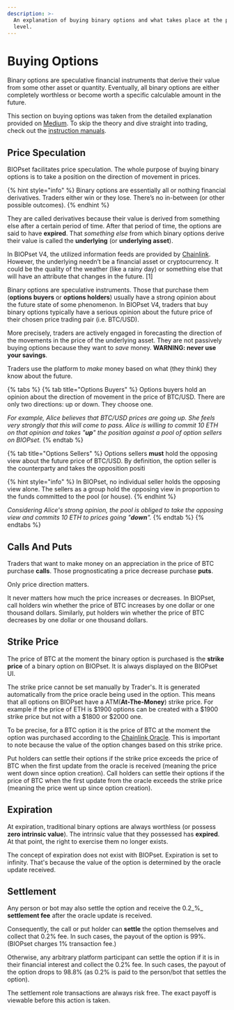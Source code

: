 ```yaml
---
description: >-
  An explanation of buying binary options and what takes place at the protocol
  level.
---
```


# Buying Options

Binary options are speculative financial instruments that derive their value from some other asset or quantity. Eventually, all binary options are either completely worthless or become worth a specific calculable amount in the future.

This section on buying options was taken from the detailed explanation provided on [Medium](https://munair.medium.com/what-are-binary-options-e18fcf59dd01). To skip the theory and dive straight into trading, check out the [instruction manuals](https://munair.gitbook.io/biopset/practice/guides).

## Price Speculation

BIOPset facilitates price speculation. The whole purpose of buying binary options is to take a position on the direction of movement in prices.

{% hint style="info" %}
Binary options are essentially all or nothing financial derivatives. Traders either win or they lose. There’s no in-between \(or other possible outcomes\).
{% endhint %}

They are called derivatives because their value is derived from something else after a certain period of time. After that period of time, the options are said to have **expired**. That _something else_ from which binary options derive their value is called the **underlying** \(or **underlying asset**\).

In BIOPset V4, the utilized information feeds are provided by [Chainlink](https://docs.chain.link/docs/reference-contracts). However, the underlying needn’t be a financial asset or cryptocurrency. It could be the quality of the weather \(like a rainy day\) or something else that will have an attribute that changes in the future. \[1\]

Binary options are speculative instruments. Those that purchase them \(**options buyers** or **options holders**\) usually have a strong opinion about the future state of some phenomenon. In BIOPset V4, traders that buy binary options typically have a serious opinion about the future price of their chosen price trading pair \(i.e. BTC/USD\).

More precisely, traders are actively engaged in forecasting the direction of the movements in the price of the underlying asset. They are not passively buying options because they want to _save_ money. **WARNING: never use your savings**.

Traders use the platform to _make_ money based on what \(they think\) they know about the future.

{% tabs %}
{% tab title="Options Buyers" %}
Options buyers hold an opinion about the direction of movement in the price of BTC/USD. There are only two directions: up or down. They choose one.

_For example, Alice believes that BTC/USD prices are going up. She feels very strongly that this will come to pass. Alice is willing to commit 10 ETH on that opinion and takes "**up**" the position against a pool of option sellers on BIOPset._
{% endtab %}

{% tab title="Options Sellers" %}
Options sellers **must** hold the opposing view about the future price of BTC/USD. By definition, the option seller is the counterparty and takes the opposition positi

{% hint style="info" %}
In BIOPset, no individual seller holds the opposing view alone. The sellers as a group hold the opposing view in proportion to the funds committed to the pool \(or house\).
{% endhint %}

_Considering Alice's strong opinion, the pool is obliged to take the opposing view and commits 10 ETH to prices going "**down**"._
{% endtab %}
{% endtabs %}

## Calls And Puts <a id="8949"></a>

Traders that want to make money on an appreciation in the price of BTC purchase **calls**. Those prognosticating a price decrease purchase **puts**.

Only price direction matters.

It never matters how much the price increases or decreases. In BIOPset, call holders win whether the price of BTC increases by one dollar or one thousand dollars. Similarly, put holders win whether the price of BTC decreases by one dollar or one thousand dollars.

## Strike Price <a id="effd"></a>

The price of BTC at the moment the binary option is purchased is the **strike price** of a binary option on BIOPset. It is always displayed on the BIOPset UI.

The strike price cannot be set manually by Trader's. It is generated automatically from the price oracle being used in the option. This means that all options on BIOPset have a ATM\(**At-The-Money**\) strike price. For example if the price of ETH is $1900 options can be created with a $1900 strike price but not with a $1800 or $2000 one.

To be precise, for a BTC option it is the price of BTC at the moment the option was purchased according to the [Chainlink Oracle](https://www.gemini.com/cryptopedia/what-is-chainlink-and-how-does-it-work#:~:text=Summary,when%20certain%20conditions%20are%20met.). This is important to note because the value of the option changes based on this strike price.

Put holders can settle their options if the strike price exceeds the price of BTC when the first update from the oracle is received \(meaning the price went down since option creation\). Call holders can settle their options if the price of BTC when the first update from the oracle exceeds the strike price \(meaning the price went up since option creation\).

## Expiration <a id="15d9"></a>

At expiration, traditional binary options are always worthless \(or possess **zero intrinsic value**\). The intrinsic value that they possessed has **expired**. At that point, the right to exercise them no longer exists.

The concept of expiration does not exist with BIOPset. Expiration is set to infinity. That's because the value of the option is determined by the oracle update received.

## Settlement

Any person or bot may also settle the option and receive the 0.2_%_ **settlement fee** after the oracle update is received.

Consequently, the call or put holder can **settle** the option themselves and collect that 0.2% fee. In such cases, the payout of the option is 99%. \(BIOPset charges 1% transaction fee.\)

Otherwise, any arbitrary platform participant can settle the option if it is in their financial interest and collect the 0.2% fee. In such cases, the payout of the option drops to 98.8% \(as 0.2% is paid to the person/bot that settles the option\).

The settlement role transactions are always risk free. The exact payoff is viewable before this action is taken.

